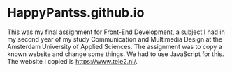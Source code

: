 # HappyPantss.github.io

This was my final assignment for Front-End Development, a subject I had in my second year of my study Communication and Multimedia Design at the Amsterdam University of Applied Sciences. The assignment was to copy a known website and change some things. We had to use JavaScript for this. The website I copied is https://www.tele2.nl/.
